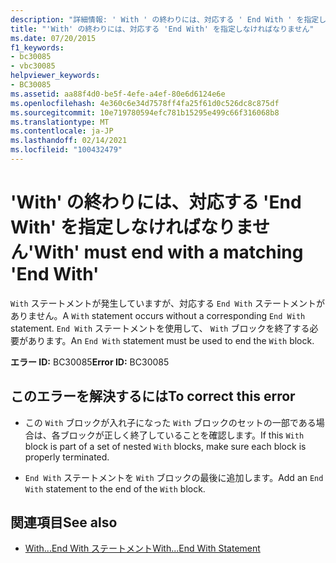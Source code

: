 ```yaml
---
description: "詳細情報: ' With ' の終わりには、対応する ' End With ' を指定しなければなりません"
title: "'With' の終わりには、対応する 'End With' を指定しなければなりません"
ms.date: 07/20/2015
f1_keywords:
- bc30085
- vbc30085
helpviewer_keywords:
- BC30085
ms.assetid: aa88f4d0-be5f-4efe-a4ef-80e6d6124e6e
ms.openlocfilehash: 4e360c6e34d7578ff4fa25f61d0c526dc8c875df
ms.sourcegitcommit: 10e719780594efc781b15295e499c66f316068b8
ms.translationtype: MT
ms.contentlocale: ja-JP
ms.lasthandoff: 02/14/2021
ms.locfileid: "100432479"
---
```

# <a name="with-must-end-with-a-matching-end-with"></a><span data-ttu-id="89d36-103">'With' の終わりには、対応する 'End With' を指定しなければなりません</span><span class="sxs-lookup"><span data-stu-id="89d36-103">'With' must end with a matching 'End With'</span></span>

<span data-ttu-id="89d36-104">`With` ステートメントが発生していますが、対応する `End With` ステートメントがありません。</span><span class="sxs-lookup"><span data-stu-id="89d36-104">A `With` statement occurs without a corresponding `End With` statement.</span></span> <span data-ttu-id="89d36-105">`End With` ステートメントを使用して、 `With` ブロックを終了する必要があります。</span><span class="sxs-lookup"><span data-stu-id="89d36-105">An `End With` statement must be used to end the `With` block.</span></span>  
  
 <span data-ttu-id="89d36-106">**エラー ID:** BC30085</span><span class="sxs-lookup"><span data-stu-id="89d36-106">**Error ID:** BC30085</span></span>  
  
## <a name="to-correct-this-error"></a><span data-ttu-id="89d36-107">このエラーを解決するには</span><span class="sxs-lookup"><span data-stu-id="89d36-107">To correct this error</span></span>  
  
- <span data-ttu-id="89d36-108">この `With` ブロックが入れ子になった `With` ブロックのセットの一部である場合は、各ブロックが正しく終了していることを確認します。</span><span class="sxs-lookup"><span data-stu-id="89d36-108">If this `With` block is part of a set of nested `With` blocks, make sure each block is properly terminated.</span></span>  
  
- <span data-ttu-id="89d36-109">`End With` ステートメントを `With` ブロックの最後に追加します。</span><span class="sxs-lookup"><span data-stu-id="89d36-109">Add an `End With` statement to the end of the `With` block.</span></span>  
  
## <a name="see-also"></a><span data-ttu-id="89d36-110">関連項目</span><span class="sxs-lookup"><span data-stu-id="89d36-110">See also</span></span>

- [<span data-ttu-id="89d36-111">With...End With ステートメント</span><span class="sxs-lookup"><span data-stu-id="89d36-111">With...End With Statement</span></span>](../language-reference/statements/with-end-with-statement.md)
